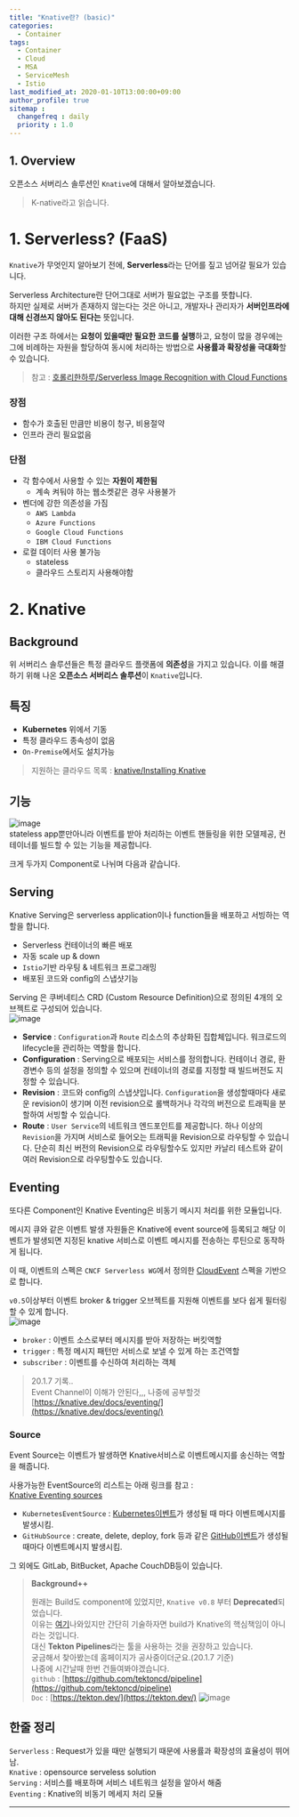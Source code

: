 ```yaml
---
title: "Knative란? (basic)"
categories: 
  - Container
tags:
  - Container
  - Cloud
  - MSA
  - ServiceMesh
  - Istio
last_modified_at: 2020-01-10T13:00:00+09:00
author_profile: true
sitemap :
  changefreq : daily
  priority : 1.0
---
```


## 1. Overview
오픈소스 서버리스 솔루션인 `Knative`에 대해서 알아보겠습니다.  

> K-native라고 읽습니다.

# 1. Serverless? (FaaS)
`Knative`가 무엇인지 알아보기 전에, **Serverless**라는 단어를 짚고 넘어갈 필요가 있습니다.  

Serverless Architecture란 단어그대로 서버가 필요없는 구조를 뜻합니다.  
하지만 실제로 서버가 존재하지 않는다는 것은 아니고, 개발자나 관리자가 **서버인프라에 대해 신경쓰지 않아도 된다는** 뜻입니다.  

이러한 구조 하에서는 **요청이 있을때만 필요한 코드를 실행**하고, 요청이 많을 경우에는 그에 비례하는 자원을 할당하여 동시에 처리하는 방법으로 **사용률과 확장성을 극대화**할 수 있습니다.  

>참고 : [호롤리한하루/Serverless Image Recognition with Cloud Functions](https://gruuuuu.github.io/simple-tutorial/visual-recog-with-cloudFn/#4-basic-concepts)  

### 장점
- 함수가 호출된 만큼만 비용이 청구, 비용절약
- 인프라 관리 필요없음

### 단점
- 각 함수에서 사용할 수 있는 **자원이 제한됨** 
    - 계속 켜둬야 하는 웹소켓같은 경우 사용불가
- 벤더에 강한 의존성을 가짐 
    - `AWS Lambda`
    - `Azure Functions`
    - `Google Cloud Functions`
    - `IBM Cloud Functions`
- 로컬 데이터 사용 불가능
    - stateless
    - 클라우드 스토리지 사용해야함

# 2. Knative
## Background
위 서버리스 솔루션들은 특정 클라우드 플랫폼에 **의존성**을 가지고 있습니다. 이를 해결하기 위해 나온 **오픈소스 서버리스 솔루션**이 `Knative`입니다.  

## 특징
- **Kubernetes** 위에서 기동
- 특정 클라우드 종속성이 없음
- `On-Premise`에서도 설치가능

>지원하는 클라우드 목록 : [knative/Installing Knative](https://knative.dev/docs/install/)


## 기능
![image](https://user-images.githubusercontent.com/15958325/71711867-42b57c80-2e46-11ea-8bb6-4aac375151fd.png)  
stateless app뿐만아니라 이벤트를 받아 처리하는 이벤트 핸들링을 위한 모델제공, 컨테이너를 빌드할 수 있는 기능을 제공합니다.  

크게 두가지 Component로 나뉘며 다음과 같습니다.  

## Serving
Knative Serving은 serverless application이나 function들을 배포하고 서빙하는 역할을 합니다.  

- Serverless 컨테이너의 빠른 배포
- 자동 scale up & down
- `Istio`기반 라우팅 & 네트워크 프로그래밍
- 배포된 코드와 config의 스냅샷기능

Serving 은 쿠버네티스 CRD (Custom Resource Definition)으로 정의된 4개의 오브젝트로 구성되어 있습니다.  
![image](https://user-images.githubusercontent.com/15958325/71712412-742f4780-2e48-11ea-9882-4173d7ea9c59.png)  

- **Service** : `Configuration`과 `Route` 리소스의 추상화된 집합체입니다. 워크로드의 lifecycle을 관리하는 역할을 합니다.  
- **Configuration** : Serving으로 배포되는 서비스를 정의합니다. 컨테이너 경로, 환경변수 등의 설정을 정의할 수 있으며 컨테이너의 경로를 지정할 때 빌드버전도 지정할 수 있습니다.
- **Revision** : 코드와 config의 스냅샷입니다. `Configuration`을 생성할때마다 새로운 revision이 생기며 이전 revision으로 롤백하거나 각각의 버전으로 트래픽을 분할하여 서빙할 수 있습니다.  
- **Route** : `User Service`의 네트워크 엔드포인트를 제공합니다. 하나 이상의 `Revision`을 가지며 서비스로 들어오는 트래픽을 Revision으로 라우팅할 수 있습니다. 단순히 최신 버전의 Revision으로 라우팅할수도 있지만 카날리 테스트와 같이 여러 Revision으로 라우팅할수도 있습니다.  


## Eventing
또다른 Component인 Knative Eventing은 비동기 메시지 처리를 위한 모듈입니다.  

메시지 큐와 같은 이벤트 발생 자원들은 Knative에 event source에 등록되고 해당 이벤트가 발생되면 지정된 knative 서비스로 이벤트 메시지를 전송하는 루틴으로 동작하게 됩니다.  

이 때, 이벤트의 스펙은 `CNCF Serverless WG`에서 정의한 [CloudEvent](https://github.com/cloudevents/spec/blob/master/spec.md#design-goals) 스펙을 기반으로 합니다.  

`v0.5`이상부터 이벤트 broker & trigger 오브젝트를 지원해 이벤트를 보다 쉽게 필터링할 수 있게 합니다.   
![image](https://user-images.githubusercontent.com/15958325/71712448-9aed7e00-2e48-11ea-8809-db68f914d3a8.png)   
- `broker` : 이벤트 소스로부터 메시지를 받아 저장하는 버킷역할
- `trigger` : 특정 메시지 패턴만 서비스로 보낼 수 있게 하는 조건역할
- `subscriber` : 이벤트를 수신하여 처리하는 객체

>20.1.7 기록..  
>Event Channel이 이해가 안된다,,, 나중에 공부할것  
>[https://knative.dev/docs/eventing/](https://knative.dev/docs/eventing/)

### Source
Event Source는 이벤트가 발생하면 Knative서비스로 이벤트메시지를 송신하는 역할을 해줍니다.  

사용가능한 EventSource의 리스트는 아래 링크를 참고 :   
[Knative Eventing sources](https://knative.dev/docs/eventing/sources/index.html)  


- `KubernetesEventSource` : [Kubernetes이벤트](https://kubernetes.io/docs/reference/generated/kubernetes-api/v1.12/#event-v1-core)가 생성될 때 마다 이벤트메시지를 발생시킴.
- `GitHubSource` : create, delete, deploy, fork 등과 같은 [GitHub이벤트](https://developer.github.com/v3/activity/events/types/)가 생성될 때마다 이벤트메시지 발생시킴.

그 외에도 GitLab, BitBucket, Apache CouchDB등이 있습니다.  

>**Background++**
>  
>원래는 Build도 component에 있었지만, `Knative v0.8` 부터 **Deprecated**되었습니다.  
>이유는 [여기](https://github.com/knative/build/issues/614)나와있지만 간단히 기술하자면 build가 Knative의 핵심책임이 아니라는 것입니다.  
>대신 **Tekton Pipelines**라는 툴을 사용하는 것을 권장하고 있습니다.  
>궁금해서 찾아봤는데 홈페이지가 공사중이더군요.(20.1.7 기준)  
>나중에 시간날때 한번 건들여봐야겠습니다.  
>`github` : [https://github.com/tektoncd/pipeline](https://github.com/tektoncd/pipeline)  
>`Doc` : [https://tekton.dev/](https://tekton.dev/)
>![image](https://user-images.githubusercontent.com/15958325/71869137-4ef64e00-3154-11ea-9202-d18301f7b9a0.png)

## 한줄 정리

`Serverless` : Request가 있을 때만 실행되기 때문에 사용률과 확장성의 효율성이 뛰어남.  
`Knative` : opensource serveless solution  
`Serving` : 서비스를 배포하며 서비스 네트워크 설정을 알아서 해줌    
`Eventing` : Knative의 비동기 메세지 처리 모듈    

----